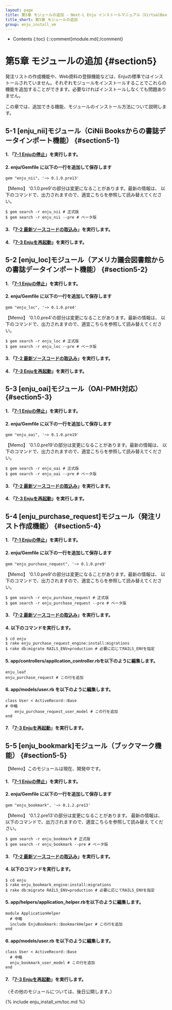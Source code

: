 ```yaml
---
layout: page
title: 第5章 モジュールの追加 - Next-L Enju インストールマニュアル（VirtualBox編）
title_short: 第5章 モジュールの追加
group: enju_install_vm
---
```


* Contents
{:toc}
{::comment}module.md{:/comment}

第5章 モジュールの追加 {#section5}
==================================

発注リストの作成機能や、Web資料の登録機能などは、Enjuの標準ではインストールされていません。それぞれモジュールをインストールすることでこれらの機能を追加することができます。必要なければインストールしなくても問題ありません。

この章では、追加できる機能、モジュールのインストール方法について説明します。

5-1 [enju_nii]モジュール（CiNii Booksからの書誌データインポート機能） {#section5-1}
-----------------------------------------------------------------------------------

#### 1. 「[7-1 Enjuの停止](enju_install_vm_7.html#section7-1)」を実行します。

#### 2. enju/Gemfile に以下の一行を追加して保存します

	gem "enju_nii", '~> 0.1.0.pre13'

<div class="alert alert-info memo" markdown="1">
【Memo】
'0.1.0.pre9'の部分は変更になることがあります。最新の情報は、 以下のコマンドで、出力されますので、適宜こちらを参照して読み替えてください。

	$ gem search -r enju_nii # 正式版
	$ gem search -r enju_nii --pre # ベータ版

</div>

#### 3. 「[7-2 最新ソースコードの取込み](enju_install_vm_7.html#section7-2)」を実行します。

#### 4. 「[7-3 Enjuを再起動](enju_install_vm_7.html#section7-3)」を実行します。

5-2 [enju_loc]モジュール（アメリカ議会図書館からの書誌データインポート機能） {#section5-2}
------------------------------------------------------------------------------------------

#### 1. 「[7-1 Enjuの停止](enju_install_vm_7.html#section7-1)」を実行します。

#### 2. enju/Gemfile に以下の一行を追加して保存します

	gem "enju_loc", '~> 0.1.0.pre4'

<div class="alert alert-info memo" markdown="1">
【Memo】
'0.1.0.pre4'の部分は変更になることがあります。最新の情報は、 以下のコマンドで、出力されますので、適宜こちらを参照して読み替えてください。

	$ gem search -r enju_loc # 正式版
	$ gem search -r enju_loc --pre # ベータ版

</div>

#### 3. 「[7-2 最新ソースコードの取込み](enju_install_vm_7.html#section7-2)」を実行します。

#### 4. 「[7-3 Enjuを再起動](enju_install_vm_7.html#section7-3)」を実行します。

5-3 [enju_oai]モジュール（OAI-PMH対応） {#section5-3}
-----------------------------------------------------

#### 1. 「[7-1 Enjuの停止](enju_install_vm_7.html#section7-1)」を実行します。

#### 2. enju/Gemfile に以下の一行を追加して保存します

	gem "enju_oai", '~> 0.1.0.pre19'

<div class="alert alert-info memo" markdown="1">
【Memo】
'0.1.0.pre19'の部分は変更になることがあります。最新の情報は、 以下のコマンドで、出力されますので、適宜こちらを参照して読み替えてください。

	$ gem search -r enju_oai # 正式版
	$ gem search -r enju_oai --pre # ベータ版

</div>

#### 3. 「[7-2 最新ソースコードの取込み](enju_install_vm_7.html#section7-2)」を実行します。

#### 4. 「[7-3 Enjuを再起動](enju_install_vm_7.html#section7-3)」を実行します。

5-4 [enju_purchase_request]モジュール（発注リスト作成機能） {#section5-4}
-------------------------------------------------------------------------

#### 1. 「[7-1 Enjuの停止](enju_install_vm_7.html#section7-1)」を実行します。

#### 2. enju/Gemfile に以下の一行を追加して保存します

	gem "enju_purchase_request", '~> 0.1.0.pre9'

<div class="alert alert-info memo" markdown="1">
【Memo】
'0.1.0.pre9'の部分は変更になることがあります。最新の情報は、 以下のコマンドで、出力されますので、適宜こちらを参照して読み替えてください。

	$ gem search -r enju_purchase_request # 正式版
	$ gem search -r enju_purchase_request --pre # ベータ版

</div>

#### 3. 「[7-2 最新ソースコードの取込み](enju_install_vm_7.html#section7-2)」を実行します。

#### 4. 以下のコマンドを実行します。

	$ cd enju
	$ rake enju_purchase_request_engine:install:migrations  
	$ rake db:migrate RAILS_ENV=production # 必要に応じてRAILS_ENVを指定

#### 5. app/controllers/appilcation_controller.rbを以下のように編集します。

	enju_leaf
	enju_purchase_request # この行を追加

#### 6. app/models/user.rb を以下のように編集します。

	class User < ActiveRecord::Base
	# 中略
		enju_purchase_request_user_model # この行を追加
	end

#### 7. 「[7-3 Enjuを再起動](enju_install_vm_7.html#section7-3)」を実行します。

5-5 [enju_bookmark]モジュール（ブックマーク機能） {#section5-5}
---------------------------------------------------------------

<div class="alert alert-info memo" markdown="1">
【Memo】このモジュールは現在、開発中です。
</div>

#### 1. 「[7-1 Enjuの停止](enju_install_vm_7.html#section7-1)」を実行します。

#### 2. enju/Gemfile に以下の一行を追加して保存します

	gem "enju_bookmark", '~> 0.1.2.pre13'

<div class="alert alert-info memo" markdown="1">
【Memo】
'0.1.2.pre13'の部分は変更になることがあります。
最新の情報は、 以下のコマンドで、出力されますので、適宜こちらを参照して読み替え
てください。

	$ gem search -r enju_bookmark # 正式版
	$ gem search -r enju_bookmark --pre # ベータ版

</div>

#### 3. 「[7-2 最新ソースコードの取込み](enju_install_vm_7.html#section7-2)」を実行します。

#### 4. 以下のコマンドを実行します。

	$ cd enju
	$ rake enju_bookmark_engine:install:migrations  
	$ rake db:migrate RAILS_ENV=production # 必要に応じてRAILS_ENVを指定

#### 5. app/helpers/application_helper.rbを以下のように編集します。

	module ApplicationHelper
	  # 中略
	  include EnjuBookmark::BookmarkHelper # この行を追加
	end

#### 6. app/models/user.rb を以下のように編集します。

	class User < ActiveRecord::Base
	  # 中略
	  enju_bookmark_user_model # この行を追加
	end

#### 7. 「[7-3 Enjuを再起動](enju_install_vm_7.html#section7-3)」を実行します。

（その他のモジュールについては、後日公開します。）

{% include enju_install_vm/toc.md %}

